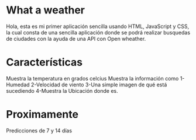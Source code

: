 # What a weather
Hola, esta es mi primer aplicación sencilla usando HTML, JavaScript y CSS, 
la cual consta de una sencilla aplicación donde se podrá realizar 
busquedas de ciudades con la ayuda de una API con Open wheather.

# Características
Muestra la temperatura en grados celcius
Muestra la información como
 1-Humedad
 2-Velocidad de viento
 3-Una simple imagen de qué está sucediendo
 4-Muestra la Ubicación donde es.

# Proximamente
Predicciones de 7 y 14 días
